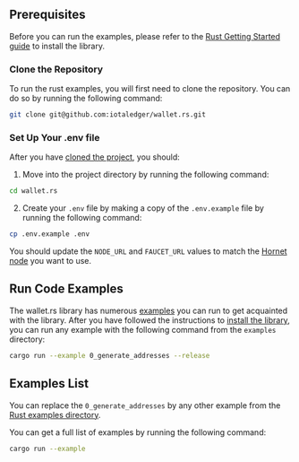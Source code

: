 ## Prerequisites

Before you can run the examples, please refer to the [Rust Getting Started guide](./../getting_started/rust) to install
the library.

### Clone the Repository

To run the rust examples, you will first need to clone the repository.  You can do so by running the following command:

```bash
git clone git@github.com:iotaledger/wallet.rs.git
```

### Set Up Your .env file

After you have [cloned the project](#clone-the-repository), you should:

1. Move into the project directory by running the following command:

```bash
cd wallet.rs
```

2. Create your `.env` file by making a copy of the `.env.example` file by running the following command:

```bash
cp .env.example .env
```

You should update the `NODE_URL` and `FAUCET_URL` values to match the [Hornet node](#hornet-node) you want to use.

## Run Code Examples

The wallet.rs library has numerous [examples](https://github.com/iotaledger/wallet.rs/tree/develop/examples)
you can run to get acquainted with the library.  After you have followed the instructions to
[install the library](./../getting_started/rust#install-the-library), you can run any example with the following
command from the `examples` directory:

```bash
cargo run --example 0_generate_addresses --release
```

## Examples List

You can replace the `0_generate_addresses` by any other example from the [Rust examples directory](https://github.com/iotaledger/wallet.rs/tree/develop/examples).

You can get a full list of examples by running the following command:

```bash
cargo run --example
```
